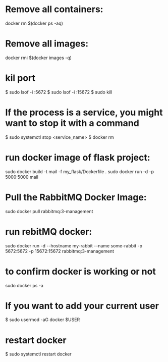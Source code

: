 # Remove all containers:
docker rm $(docker ps -aq)  

# Remove all images:
docker rmi $(docker images -q)   

# kil port
$ sudo lsof -i :5672
$ sudo lsof -i :15672
$ sudo kill <PID>

# If the process is a service, you might want to stop it with a command 
$ sudo systemctl stop <service_name>
$ docker rm <servic name>

# run docker image of flask project:
sudo docker build -t mail -f my_flask/Dockerfile .
sudo docker run -d -p 5000:5000 mail

# Pull the RabbitMQ Docker Image:
sudo docker pull rabbitmq:3-management

# run rebitMQ docker:
sudo docker run -d --hostname my-rabbit --name some-rabbit -p 5672:5672 -p 15672:15672 rabbitmq:3-management

# to confirm docker is working or not
sudo docker ps -a 

# If you want to add your current user
$ sudo usermod -aG docker $USER

# restart docker 
$ sudo systemctl restart docker
